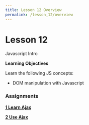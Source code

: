 ```yaml
---
title: Lesson 12 Overview
permalink: /lesson_12/overview
---
```


# Lesson 12

Javascript Intro

**Learning Objectives**

Learn the following JS concepts:
* DOM manipulation with Javascript


### Assignments

**[1 Learn Ajax](1_learn_ajax)**


**[2 Use Ajax](2_use_ajax)**
